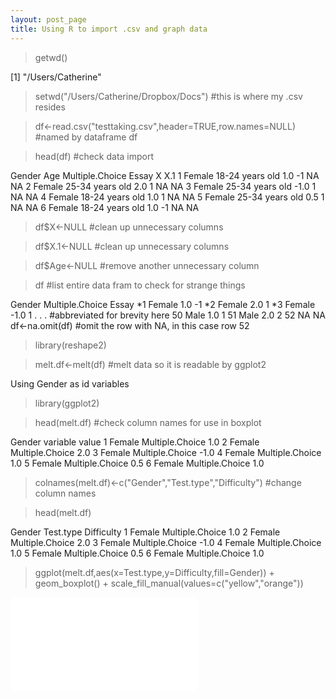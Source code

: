 ```yaml
---
layout: post_page
title: Using R to import .csv and graph data
---
```


> getwd()

[1] "/Users/Catherine"

> setwd("/Users/Catherine/Dropbox/Docs") #this is where my .csv resides

> df<-read.csv("testtaking.csv",header=TRUE,row.names=NULL) #named by dataframe df

> head(df) #check data import

  Gender             Age Multiple.Choice Essay  X X.1
1 Female 18-24 years old             1.0    -1 NA  NA
2 Female 25-34 years old             2.0     1 NA  NA
3 Female 25-34 years old            -1.0     1 NA  NA
4 Female 18-24 years old             1.0     1 NA  NA
5 Female 25-34 years old             0.5     1 NA  NA
6 Female 18-24 years old             1.0    -1 NA  NA

> df$X<-NULL #clean up unnecessary columns				

> df$X.1<-NULL #clean up unnecessary columns

> df$Age<-NULL	#remove another unnecessary column

> df #list entire data fram to check for strange things

   Gender Multiple.Choice Essay
*1  Female             1.0    -1
*2  Female             2.0     1
*3  Female            -1.0     1
. . .									#abbreviated for brevity here
50   Male             1.0     1
51   Male             2.0     2
52                     NA    NA
df<-na.omit(df) #omit the row with NA, in this case row 52

> library(reshape2)

> melt.df<-melt(df) #melt data so it is readable by ggplot2

Using Gender as id variables

> library(ggplot2)

> head(melt.df) #check column names for use in boxplot

  Gender        variable value
1 Female Multiple.Choice   1.0
2 Female Multiple.Choice   2.0
3 Female Multiple.Choice  -1.0
4 Female Multiple.Choice   1.0
5 Female Multiple.Choice   0.5
6 Female Multiple.Choice   1.0

> colnames(melt.df)<-c("Gender","Test.type","Difficulty") #change column names

> head(melt.df)

  Gender       Test.type Difficulty
1 Female Multiple.Choice        1.0
2 Female Multiple.Choice        2.0
3 Female Multiple.Choice       -1.0
4 Female Multiple.Choice        1.0
5 Female Multiple.Choice        0.5
6 Female Multiple.Choice        1.0

> ggplot(melt.df,aes(x=Test.type,y=Difficulty,fill=Gender)) + geom_boxplot() + scale_fill_manual(values=c("yellow","orange"))


![Boxplot](/Users/Catherine/Dropbox/Blog/images/boxplot_test_gender.pdf)
